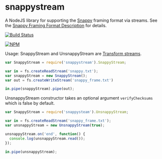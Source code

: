 snappystream
===========
A NodeJS library for supporting the
[Snappy](https://code.google.com/p/snappy/) framing format via streams. See
the [Snappy Framing Format
Description](https://snappy.googlecode.com/svn/trunk/framing_format.txt) for
details.

[![Build Status](https://travis-ci.org/dudleycarr/snappystream.png?branch=master)](https://travis-ci.org/dudleycarr/snappystream)


[![NPM](https://nodei.co/npm/snappystream.png?downloads=true)](https://nodei.co/npm/snappystream/)

Usage:
SnappyStream and UnsnappyStream are
[Transform streams](http://nodejs.org/api/stream.html#stream_class_stream_transform).

```javascript
var SnappyStream = require('snappystream').SnappyStream;

var in = fs.createReadStream('snappy.txt');
var snappyStream = new SnappyStream();
var out = fs.createWriteStream('snappy_frame.txt')

in.pipe(snappyStream).pipe(out);
```

UnsnappyStream constructor takes an optional argument ```verifyChecksums```
which is false by default.

```javascript
var SnappyStream = require('snappysteam').UnsnappyStream;

var in = fs.createReadStream('snappy_frame.txt');
var unsnappyStream = new UnsnappyStream(true);

unsnappyStream.on('end', function() {
  console.log(unsnappyStream.read());
});

in.pipe(unsnappyStream);
```
